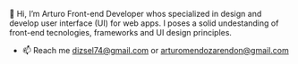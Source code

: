 👋 Hi, I’m Arturo
Front-end Developer whos specialized in design and develop user interface (UI) for web apps. I poses a solid undestanding of front-end tecnologies, frameworks and UI design principles.
- 📫 Reach me dizsel74@gmail.com or arturomendozarendon@gmail.com 

